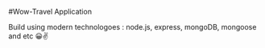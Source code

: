 #Wow-Travel Application

Build using modern technologoes : node.js, express, mongoDB, mongoose and etc 😀✌️
